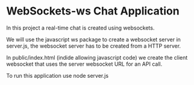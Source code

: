 # WebSockets-ws Chat Application

In this project a real-time chat is created using websockets.

We will use the javascript ws package to create a websocket server in server.js, the websocket server has to be created from a HTTP server.

In public/index.html (indide <script></script> allowing javascript code) we create the client websocket that uses the server websocket URL for an API call.

To run this application use node server.js
